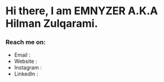 # Hi there, I am EMNYZER A.K.A Hilman Zulqarami.


### Reach me on:
- Email     :
- Website   :
- Instagram :
- LinkedIn  :


<!--
**EMNYZER/EMNYZER** is a ✨ _special_ ✨ repository because its `README.md` (this file) appears on your GitHub profile.

Here are some ideas to get you started:

- 🔭 I’m currently working on ...
- 🌱 I’m currently learning ...
- 👯 I’m looking to collaborate on ...
- 🤔 I’m looking for help with ...
- 💬 Ask me about ...
- 📫 How to reach me: ...
- 😄 Pronouns: ...
- ⚡ Fun fact: ...
-->
